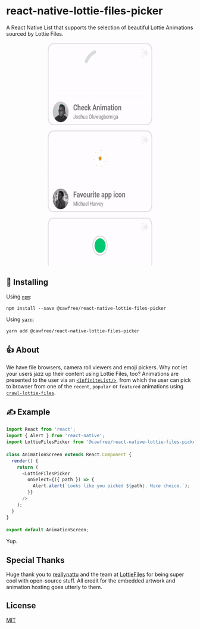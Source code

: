 # react-native-lottie-files-picker
A React Native List that supports the selection of beautiful Lottie Animations sourced by Lottie Files.

<p align="center">
  <img src="https://github.com/Cawfree/react-native-lottie-files-picker/blob/master/raw/anim.gif?raw=true" alt="sofia" width="300" height="600">
</p>

## 🚀 Installing
Using [`npm`](https://www.npmjs.com/package/@cawfree/react-native-lottie-files-picker):

```
npm install --save @cawfree/react-native-lottie-files-picker
```

Using [`yarn`](https://www.npmjs.com/package/@cawfree/react-native-lottie-files-picker):

```
yarn add @cawfree/react-native-lottie-files-picker
```

## 👍 About
We have file browsers, camera roll viewers and emoji pickers. Why not let your users jazz up their content using Lottie Files, too? Animations are presented to the user via an [`<InfiniteList/>`](https://github.com/foundcareers/react-native-infinite-flatlist), from which the user can pick to browser from one of the `recent`, `popular` or `featured` animations using [`crawl-lottie-files`](https://www.npmjs.com/package/crawl-lottie-files).

## ✍️ Example

```javascript
import React from 'react';
import { Alert } from 'react-native';
import LottieFilesPicker from '@cawfree/react-native-lottie-files-picker'

class AnimationScreen extends React.Component {
  render() {
    return (
      <LottieFilesPicker
        onSelect={({ path }) => {
          Alert.alert(`Looks like you picked ${path}. Nice choice.`);
        }}
      />
    );
  }
}

export default AnimationScreen;
```

Yup.

## Special Thanks
Huge thank you to [reallynattu](https://github.com/reallynattu) and the team at [LottieFiles](https://lottiefiles.com) for being super cool with open-source stuff. All credit for the embedded artwork and animation hosting goes utterly to them.

## License
[MIT](https://opensource.org/licenses/MIT)
